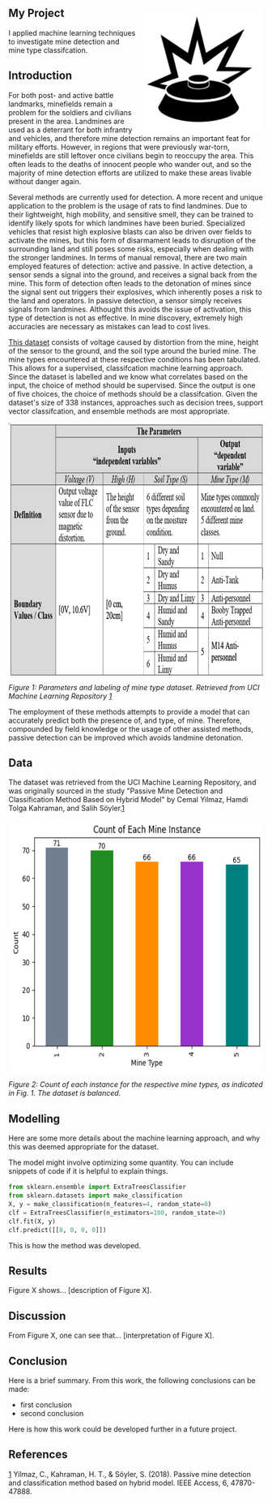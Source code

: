 ## My Project <img width="250" height="250" align="right" src="/assets/IMG/new_mine.png">

I applied machine learning techniques to investigate mine detection and mine type classifcation.

## Introduction 

For both post- and active battle landmarks, minefields remain a problem for the soldiers and civilians present in the area. Landmines are used as a deterrant for both infrantry and vehicles, and therefore mine detection remains an important feat for military efforts. However, in regions that were previously war-torn, minefields are still leftover once civilians begin to reoccupy the area. This often leads to the deaths of innocent people who wander out, and so the  majority of mine detection efforts are utilized to make these areas livable without danger again.

Several methods are currently used for detection. A more recent and unique application to the problem is the usage of rats to find landmines. Due to their lightweight, high mobility, and sensitive smell, they can be trained to identify likely spots for which landmines have been buried. Specialized vehicles that resist high explosive blasts can also be driven over fields to activate the mines, but this form of disarmament leads to disruption of the surrounding land and still poses some risks, especially when dealing with the stronger landmines. In terms of manual removal, there are two main employed features of detection: active and passive. In active detection, a sensor sends a signal into the ground, and receives a signal back from the mine. This form of detection often leads to the detonation of mines since the signal sent out triggers their explosives, which inherently poses a risk to the land and operators. In passive detection, a sensor simply receives signals from landmines. Althought this avoids the issue of activation, this type of detection is not as effective. In mine discovery, extremely high accuracies are necessary as mistakes can lead to cost lives.

[This dataset](./assets/Mine_Dataset.csv) consists of voltage caused by distortion from the mine, height of the sensor to the ground, and the soil type around the buried mine. The mine types encountered at these respective conditions has been tabulated. This allows for a supervised, classifcation machine learning approach. Since the dataset is labelled and we know what correlates based on the input, the choice of method should be supervised. Since the output is one of five choices, the choice of methods should be a classifcation. Given the dataset's size of 338 instances, approaches such as decision trees, support vector classifcation, and ensemble methods are most appropriate.

<img width="800" height="500" align="center" src="/assets/IMG/table_descriptor.png">

*Figure 1: Parameters and labeling of mine type dataset. Retrieved from UCI Machine Learning Repository [1](https://ieeexplore.ieee.org/stamp/stamp.jsp?arnumber=8443331)*

The employment of these methods attempts to provide a model that can accurately predict both the presence of, and type, of mine. Therefore, compounded by field knowledge or the usage of other assisted methods, passive detection can be improved which avoids landmine detonation.

## Data

The dataset was retrieved from the UCI Machine Learning Repository, and was originally sourced in the study "Passive Mine Detection and Classification Method Based on Hybrid Model" by Cemal Yilmaz, Hamdi Tolga Kahraman, and Salih Söyler.[1](https://ieeexplore.ieee.org/stamp/stamp.jsp?arnumber=8443331)

<img width="700" height="500" align="center" src="/assets/IMG/mine_counts.png">

*Figure 2: Count of each instance for the respective mine types, as indicated in Fig. 1. The dataset is balanced.*

## Modelling

Here are some more details about the machine learning approach, and why this was deemed appropriate for the dataset. 

The model might involve optimizing some quantity. You can include snippets of code if it is helpful to explain things.

```python
from sklearn.ensemble import ExtraTreesClassifier
from sklearn.datasets import make_classification
X, y = make_classification(n_features=4, random_state=0)
clf = ExtraTreesClassifier(n_estimators=100, random_state=0)
clf.fit(X, y)
clf.predict([[0, 0, 0, 0]])
```

This is how the method was developed.

## Results

Figure X shows... [description of Figure X].

## Discussion

From Figure X, one can see that... [interpretation of Figure X].

## Conclusion

Here is a brief summary. From this work, the following conclusions can be made:
* first conclusion
* second conclusion

Here is how this work could be developed further in a future project.

## References
[1](https://ieeexplore.ieee.org/stamp/stamp.jsp?arnumber=8443331) Yilmaz, C., Kahraman, H. T., & Söyler, S. (2018). Passive mine detection and classification method based on hybrid model. IEEE Access, 6, 47870-47888.
